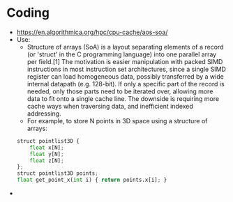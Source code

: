 # Coding
- https://en.algorithmica.org/hpc/cpu-cache/aos-soa/
- Use:
    - Structure of arrays (SoA) is a layout separating elements of a record (or 'struct' in the C programming language) into one parallel array per field.[1] The motivation is easier manipulation with packed SIMD instructions in most instruction set architectures, since a single SIMD register can load homogeneous data, possibly transferred by a wide internal datapath (e.g. 128-bit). If only a specific part of the record is needed, only those parts need to be iterated over, allowing more data to fit onto a single cache line. The downside is requiring more cache ways when traversing data, and inefficient indexed addressing.
    - For example, to store N points in 3D space using a structure of arrays:
    ```python
    struct pointlist3D {
        float x[N];
        float y[N];
        float z[N];
    };
    struct pointlist3D points;
    float get_point_x(int i) { return points.x[i]; }
- 